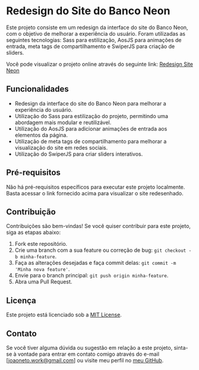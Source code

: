 # Redesign do Site do Banco Neon

Este projeto consiste em um redesign da interface do site do Banco Neon, com o objetivo de melhorar a experiência do usuário. Foram utilizadas as seguintes tecnologias: Sass para estilização, AosJS para animações de entrada, meta tags de compartilhamento e SwiperJS para criação de sliders.

Você pode visualizar o projeto online através do seguinte link: [Redesign Site Neon](https://site-neon-redesign.netlify.app/)

## Funcionalidades

- Redesign da interface do site do Banco Neon para melhorar a experiência do usuário.
- Utilização do Sass para estilização do projeto, permitindo uma abordagem mais modular e reutilizável.
- Utilização do AosJS para adicionar animações de entrada aos elementos da página.
- Utilização de meta tags de compartilhamento para melhorar a visualização do site em redes sociais.
- Utilização do SwiperJS para criar sliders interativos.

## Pré-requisitos

Não há pré-requisitos específicos para executar este projeto localmente. Basta acessar o link fornecido acima para visualizar o site redesenhado.

## Contribuição

Contribuições são bem-vindas! Se você quiser contribuir para este projeto, siga as etapas abaixo:

1. Fork este repositório.
2. Crie uma branch com a sua feature ou correção de bug: `git checkout -b minha-feature`.
3. Faça as alterações desejadas e faça commit delas: `git commit -m 'Minha nova feature'`.
4. Envie para o branch principal: `git push origin minha-feature`.
5. Abra uma Pull Request.

## Licença

Este projeto está licenciado sob a [MIT License](LICENSE).

## Contato

Se você tiver alguma dúvida ou sugestão em relação a este projeto, sinta-se à vontade para entrar em contato comigo através do e-mail [joaoneto.work@gmail.com] ou visite meu perfil no [meu GitHub](https://github.com/joaonetogit).
